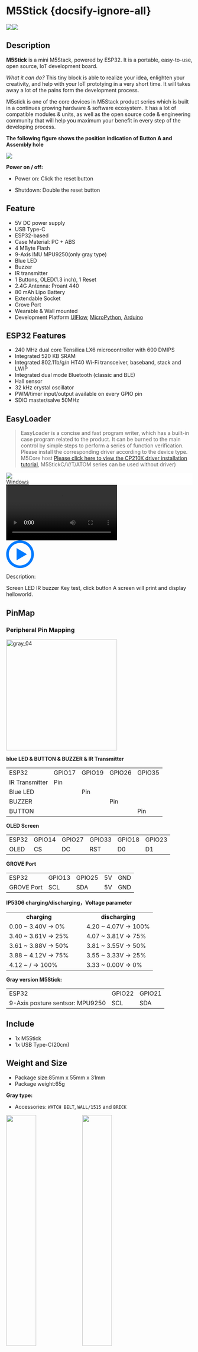 # M5Stick {docsify-ignore-all}

<div class="product_pic"><img src="assets/img/product_pics/core/minicore/m5stick/m5stick_02.png"><img src="assets/img/product_pics/core/minicore/m5stick/m5stick_04.png"></div>

## Description

**M5Stick** is a mini M5Stack, powered by ESP32. It is a portable, easy-to-use, open source, IoT development board.

*What it can do?*
This tiny block is able to realize your idea, enlighten your creativity, and help with your IoT prototying in a very short time. It will takes away a lot of the pains form the development process.

M5stick is one of the core devices in M5Stack product series which is built in a continues growing hardware & software ecosystem. It has a lot of compatible modules & units, as well as the open source code & engineering community that will help you maximum your benefit in every step of the developing process.

**The following figure shows the position indication of Button A and Assembly hole**

<img src="assets/img/product_pics/core/minicore/m5stick/m5stick_06.png">

**Power on / off:**

* Power on: Click the reset button

* Shutdown: Double the reset button

## Feature

- 5V DC power supply
- USB Type-C
- ESP32-based
- Case Material: PC + ABS
- 4 MByte Flash
- 9-Axis IMU MPU9250(only gray type)
- Blue LED
- Buzzer
- IR transmitter
- 1 Buttons, OLED(1.3 inch), 1 Reset
- 2.4G Antenna: Proant 440
- 80 mAh Lipo Battery
- Extendable Socket
- Grove Port
- Wearable & Wall mounted
- Development Platform [UIFlow](http://flow.m5stack.com), [MicroPython](http://micropython.org/), [Arduino](http://www.arduino.cc)

## ESP32 Features

- 240 MHz dual core Tensilica LX6 microcontroller with 600 DMIPS
- Integrated 520 KB SRAM
- Integrated 802.11b/g/n HT40 Wi-Fi transceiver, baseband, stack and LWIP
- Integrated dual mode Bluetooth (classic and BLE)
- Hall sensor
- 32 kHz crystal oscillator
- PWM/timer input/output available on every GPIO pin
- SDIO master/salve 50MHz

## EasyLoader

>EasyLoader is a concise and fast program writer, which has a built-in case program related to the product. It can be burned to the main control by simple steps to perform a series of function verification. Please install the corresponding driver according to the device type. M5Core host [Please click here to view the CP210X driver installation tutorial](en/arduino/arduino_development), M5StickC/V/T/ATOM series can be used without driver)

<div class="easyloader-box">
    <div style="background-color:white;">
        <div><img src="https://m5stack.oss-cn-shenzhen.aliyuncs.com/image/easyloader_intro.jpg"></div>
        <div class="easyloader-btn">
            <a href="https://m5stack.oss-cn-shenzhen.aliyuncs.com/EasyLoader/Windows/CORE/EasyLoader_M5Stick_FactoryTest.exe">Windows</a>
            <!-- <a>Linux</a>
            <a>MacOS</a> -->
        </div>
    </div>
    <div>
        <video id="example_video" controls>
            <source src="https://m5stack.oss-cn-shenzhen.aliyuncs.com/video/Product_example_video/Core/M5Stick.mp4" type="video/mp4">
        </video>
        <div class="easyloader-mask">
        <a>
            <svg id="play-btn" t="1583228776634" class="icon" viewBox="0 0 1024 1024" version="1.1" xmlns="http://www.w3.org/2000/svg" p-id="4152" width="75" height="75"><path d="M512 0C229.216 0 0 229.216 0 512s229.216 512 512 512 512-229.216 512-512S794.784 0 512 0z m0 928C282.24 928 96 741.76 96 512S282.24 96 512 96s416 186.24 416 416-186.24 416-416 416zM384 288l384 224-384 224z" p-id="4153" fill="#007aff"></path></svg></a>
            <p>Description:</p>
            <p>Screen LED IR buzzer Key test, click button A screen will print and display helloworld.</p>
        </div>
    </div>
</div>

## PinMap

### Peripheral Pin Mapping

 <img src="assets/img/product_pics/core/minicore/m5stick/m5stick_03.png" alt="gray_04" width="300" height="300">

**blue LED &  BUTTON & BUZZER & IR Transmitter**

<table>
 <tr><td>ESP32 </td><td>GPIO17</td><td>GPIO19</td><td>GPIO26</td><td>GPIO35</td></tr>
 <tr><td> IR Transmitter</td><td>Pin</td><td> </td><td> </td><td> </td></tr>
 <tr><td>Blue LED</td><td> </td><td>Pin</td><td> </td><td> </td></tr>
<tr><td>BUZZER</td><td> </td><td> </td><td> Pin</td></tr>
<tr><td>BUTTON</td><td> </td><td> </td><td> </td><td>Pin</td></tr>
</table>

**OLED Screen**

<table>
 <tr><td>ESP32</td><td>GPIO14</td><td>GPIO27</td><td>GPIO33</td><td>GPIO18</td><td>GPIO23</td>
 <tr><td>OLED </td><td>CS</td><td>DC</td><td>RST</td><td>D0</td><td>D1</td>
</table>

**GROVE Port**

<table>
 <tr><td>ESP32 </td><td>GPIO13</td><td>GPIO25</td><td>5V</td><td>GND</td></tr>
 <tr><td>GROVE Port</td><td>SCL</td><td>SDA</td><td>5V</td><td>GND</td></tr>
</table>

**IP5306 charging/discharging，Voltage parameter**

<table>
   <tr style="font-weight:bold;text-align:center" >
      <td>charging</td>
      <td><td>
      <td>discharging</td>
   </tr>
   <tr>
      <td>0.00 ~ 3.40V -> 0%</td>
      <td><td>
      <td>4.20 ~ 4.07V -> 100%</td>
   </tr>
   <tr>
      <td>3.40 ~ 3.61V -> 25%</td>
      <td><td>
      <td>4.07 ~ 3.81V -> 75%</td>
   </tr>
   <tr>
      <td>3.61 ~ 3.88V -> 50%</td>
      <td><td>
      <td>3.81 ~ 3.55V -> 50%</td>
   </tr>
   <tr>
      <td>3.88 ~ 4.12V -> 75%</td>
      <td><td>
      <td>3.55 ~ 3.33V -> 25%</td>
   </tr>
   <tr>
      <td>4.12 ~   /   -> 100%</td>
      <td><td>
      <td>3.33 ~ 0.00V -> 0%</td>
   </tr>
</table>

**Gray version M5Stick:**

<table>
 <tr><td>ESP32</td><td>GPIO22</td><td>GPIO21</td>
 <tr><td>9-Axis posture sentsor: MPU9250</td><td>SCL</td><td>SDA</td>
</table>

## Include

-  1x M5Stick
-  1x USB Type-C(20cm)

## Weight and Size

- Package size:85mm x 55mm x 31mm
- Package weight:65g

**Gray type:**
-  Accessories: `WATCH BELT`, `WALL/1515` and `BRICK`

<img src="assets/img/product_pics/core/minicore/m5stick/m5stick_07.png" width=40% height=40%>
<img src="assets/img/product_pics/core/minicore/m5stick/m5stick_08.png" width=40% height=40%>

## Schematic

<img src="assets/img/product_pics/core/minicore/m5stick/m5stick_sch.png" width="500" height="500">

To complete schematic, click [here](https://github.com/m5stack/M5-Schematic/tree/master/Core/m5stick).

## Related Link

-  **Datasheet** - [ESP32](https://m5stack.oss-cn-shenzhen.aliyuncs.com/resource/docs/datasheet/core/esp32_datasheet_en.pdf) - [MPU9250](https://m5stack.oss-cn-shenzhen.aliyuncs.com/resource/docs/datasheet/core/PS-MPU-9250A-01-v1.1_en.pdf)

- **Register Manual** - [IP5306](https://m5stack.oss-cn-shenzhen.aliyuncs.com/resource/docs/datasheet/core/IIC_IP5306_REG_V1.4_cn.pdf)

## Example

* **Arduino**

    - [M5Stick Factory Test](https://github.com/m5stack/M5Stack/tree/master/examples/Stick/FactoryTest)

    - [M5Stick Watch](https://github.com/m5stack/StickWatch)

        <video width="500" height="315" controls>
            <source src="https://m5stack.oss-cn-shenzhen.aliyuncs.com/video/Blog/Twitch201901/M5Stick%20Watch.mp4" type="video/mp4">
        </video>

* **UIFlow**

    - [White square game](https://github.com/m5stack/M5-ProductExampleCodes/tree/master/Core/M5Stick/UIFlow)

## Video

- **m5stick Case - Remote control air conditioner**

<video class="video_size" controls>
    <source src="https://m5stack.oss-cn-shenzhen.aliyuncs.com/video/Blog/Twitch201901/M5Stick%20controll%20AC.mp4" type="video/mp4">
</video>

- **m5stick Case - .obj model viewer**

<video class="video_size" controls>
    <source src="https://m5stack.oss-cn-shenzhen.aliyuncs.com/video/Blog/Twitch201903/Obj%20Model%20Viewer.mp4" type="video/mp4">
</video>

<script>

   var purchase_link = 'https://m5stack.com/collections/m5-core/products/stick';

   var quickstart_link = 'https://docs.m5stack.com/#/en/quick_start/m5stick/m5stick_quick_start';

   anchor_search(purchase_link,quickstart_link);
   scrollFunc();

</script>